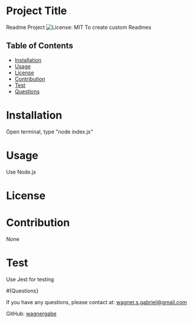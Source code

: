 
# Project Title
Readme Project
![License: MIT](https://img.shields.io/badge/License-MIT-blue.svg)
To create custom Readmes

## Table of Contents
* [Installation](#Installation)
* [Usage](#usage)
* [License](#license)
* [Contribution](#contribution)
* [Test](#test)
* [Questions](#questions)

# Installation
Open terminal, type "node index.js"

# Usage
Use Node.js

# License

# Contribution
None

# Test
Use Jest for testing

#{Questions}

If you have any questions, please contact at: wagner.s.gabriel@gmail.com

GitHub: [wagnergabe](https://github.com/wagnergabe)

